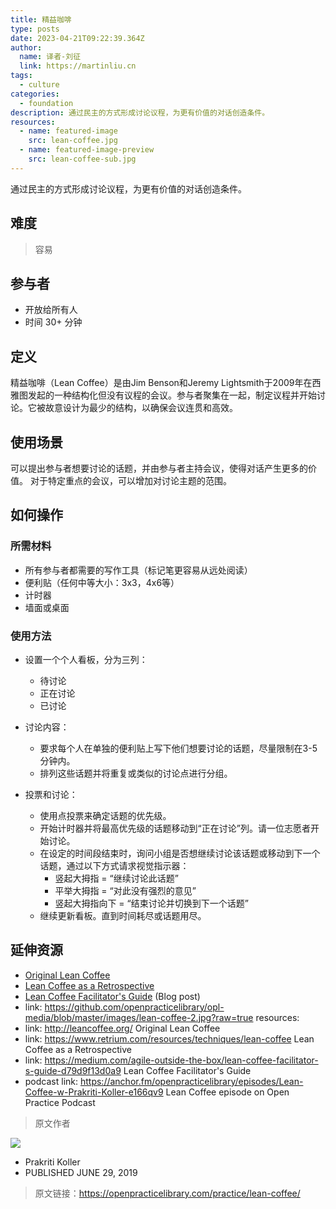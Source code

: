 ```yaml
---
title: 精益咖啡
type: posts
date: 2023-04-21T09:22:39.364Z
author:
  name: 译者-刘征
  link: https://martinliu.cn
tags:
  - culture
categories: 
  - foundation
description: 通过民主的方式形成讨论议程，为更有价值的对话创造条件。
resources:
  - name: featured-image
    src: lean-coffee.jpg
  - name: featured-image-preview
    src: lean-coffee-sub.jpg
---
```

通过民主的方式形成讨论议程，为更有价值的对话创造条件。
<!--more-->

## 难度

> 容易

## 参与者

- 开放给所有人
- 时间 30+ 分钟

## 定义

精益咖啡（Lean Coffee）是由Jim Benson和Jeremy Lightsmith于2009年在西雅图发起的一种结构化但没有议程的会议。参与者聚集在一起，制定议程并开始讨论。它被故意设计为最少的结构，以确保会议连贯和高效。

## 使用场景

可以提出参与者想要讨论的话题，并由参与者主持会议，使得对话产生更多的价值。
对于特定重点的会议，可以增加对讨论主题的范围。

## 如何操作

### 所需材料

* 所有参与者都需要的写作工具（标记笔更容易从远处阅读）
* 便利贴（任何中等大小：3x3，4x6等）
* 计时器
* 墙面或桌面

### 使用方法

* 设置一个个人看板，分为三列：
  * 待讨论
  * 正在讨论
  * 已讨论

* 讨论内容：
  * 要求每个人在单独的便利贴上写下他们想要讨论的话题，尽量限制在3-5分钟内。
  * 排列这些话题并将重复或类似的讨论点进行分组。

* 投票和讨论：
  * 使用点投票来确定话题的优先级。
  * 开始计时器并将最高优先级的话题移动到“正在讨论”列。请一位志愿者开始讨论。
  * 在设定的时间段结束时，询问小组是否想继续讨论该话题或移动到下一个话题，通过以下方式请求视觉指示器：
    * 竖起大拇指 = “继续讨论此话题”
    * 平举大拇指 = “对此没有强烈的意见”
    * 竖起大拇指向下 = “结束讨论并切换到下一个话题”
  * 继续更新看板。直到时间耗尽或话题用尽。

## 延伸资源

* [Original Lean Coffee](http://leancoffee.org/)
* [Lean Coffee as a Retrospective](https://www.retrium.com/resources/techniques/lean-coffee)
* [Lean Coffee Facilitator's Guide](https://medium.com/agile-outside-the-box/lean-coffee-facilitator-s-guide-d79d9f13d0a9) (Blog post)
* link: <https://github.com/openpracticelibrary/opl-media/blob/master/images/lean-coffee-2.jpg?raw=true>
resources:
* link: <http://leancoffee.org/>  Original Lean Coffee
* link: <https://www.retrium.com/resources/techniques/lean-coffee>  Lean Coffee as a Retrospective
* link: <https://medium.com/agile-outside-the-box/lean-coffee-facilitator-s-guide-d79d9f13d0a9> Lean Coffee Facilitator's Guide
* podcast link: <https://anchor.fm/openpracticelibrary/episodes/Lean-Coffee-w-Prakriti-Koller-e166qv9>  Lean Coffee episode on Open Practice Podcast

> 原文作者

![](https://github.com/prakritiverma.png)

- Prakriti Koller
- PUBLISHED JUNE 29, 2019

> 原文链接：<https://openpracticelibrary.com/practice/lean-coffee/>
